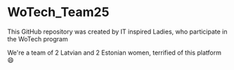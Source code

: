 # WoTech_Team25
This GitHub repository was created by IT inspired Ladies, who participate in the WoTech program

We're a team of 2 Latvian and 2 Estonian women, terrified of this platform 😄

